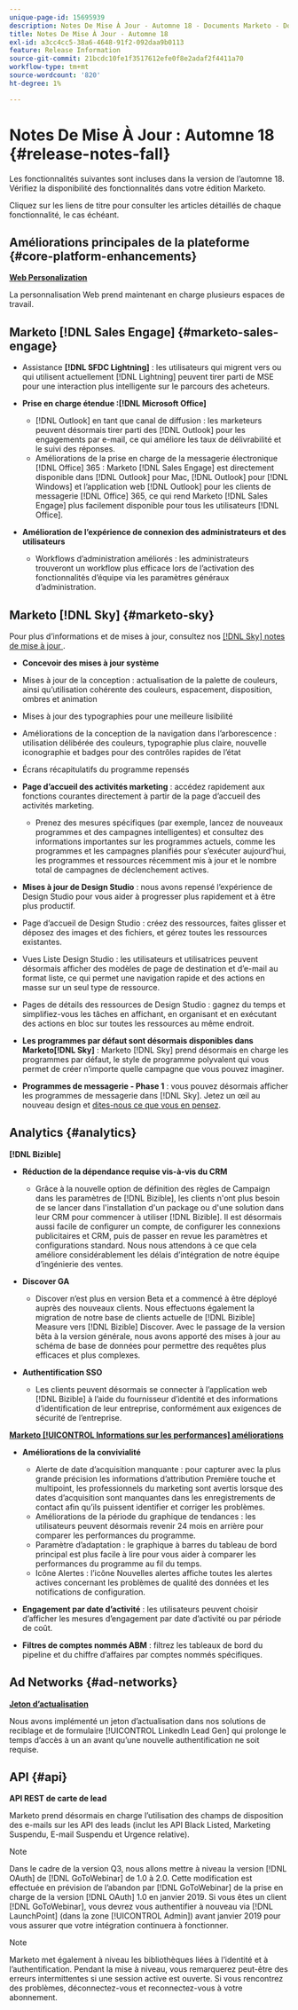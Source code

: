```yaml
---
unique-page-id: 15695939
description: Notes De Mise À Jour - Automne 18 - Documents Marketo - Documentation Du Produit
title: Notes De Mise À Jour - Automne 18
exl-id: a3cc4cc5-38a6-4648-91f2-092daa9b0113
feature: Release Information
source-git-commit: 21bcdc10fe1f3517612efe0f8e2adaf2f4411a70
workflow-type: tm+mt
source-wordcount: '820'
ht-degree: 1%

---
```


# Notes De Mise À Jour : Automne 18 {#release-notes-fall}

Les fonctionnalités suivantes sont incluses dans la version de l’automne 18. Vérifiez la disponibilité des fonctionnalités dans votre édition Marketo.

Cliquez sur les liens de titre pour consulter les articles détaillés de chaque fonctionnalité, le cas échéant.

## Améliorations principales de la plateforme {#core-platform-enhancements}

**[Web Personalization](/help/marketo/product-docs/web-personalization/getting-started/workspaces-in-web-personalization.md)**

La personnalisation Web prend maintenant en charge plusieurs espaces de travail.

## Marketo [!DNL Sales Engage] {#marketo-sales-engage}

* Assistance **[!DNL SFDC Lightning]** : les utilisateurs qui migrent vers ou qui utilisent actuellement [!DNL Lightning] peuvent tirer parti de MSE pour une interaction plus intelligente sur le parcours des acheteurs.

* **Prise en charge étendue :[!DNL Microsoft Office]**

   * [!DNL Outlook] en tant que canal de diffusion : les marketeurs peuvent désormais tirer parti des [!DNL Outlook] pour les engagements par e-mail, ce qui améliore les taux de délivrabilité et le suivi des réponses.
   * Améliorations de la prise en charge de la messagerie électronique [!DNL Office] 365 : Marketo [!DNL Sales Engage] est directement disponible dans [!DNL Outlook] pour Mac, [!DNL Outlook] pour [!DNL Windows] et l’application web [!DNL Outlook] pour les clients de messagerie [!DNL Office] 365, ce qui rend Marketo [!DNL Sales Engage] plus facilement disponible pour tous les utilisateurs [!DNL Office].

* **Amélioration de l’expérience de connexion des administrateurs et des utilisateurs**

   * Workflows d’administration améliorés : les administrateurs trouveront un workflow plus efficace lors de l’activation des fonctionnalités d’équipe via les paramètres généraux d’administration.

## Marketo [!DNL Sky] {#marketo-sky}

Pour plus d’informations et de mises à jour, consultez nos [[!DNL Sky]  notes de mise à jour ](https://help.marketo.com).

* **Concevoir des mises à jour système**

* Mises à jour de la conception : actualisation de la palette de couleurs, ainsi qu’utilisation cohérente des couleurs, espacement, disposition, ombres et animation
* Mises à jour des typographies pour une meilleure lisibilité
* Améliorations de la conception de la navigation dans l’arborescence : utilisation délibérée des couleurs, typographie plus claire, nouvelle iconographie et badges pour des contrôles rapides de l’état
* Écrans récapitulatifs du programme repensés

* **Page d’accueil des activités marketing** : accédez rapidement aux fonctions courantes directement à partir de la page d’accueil des activités marketing.

   * Prenez des mesures spécifiques (par exemple, lancez de nouveaux programmes et des campagnes intelligentes) et consultez des informations importantes sur les programmes actuels, comme les programmes et les campagnes planifiés pour s’exécuter aujourd’hui, les programmes et ressources récemment mis à jour et le nombre total de campagnes de déclenchement actives.

* **Mises à jour de Design Studio** : nous avons repensé l’expérience de Design Studio pour vous aider à progresser plus rapidement et à être plus productif.
* Page d’accueil de Design Studio : créez des ressources, faites glisser et déposez des images et des fichiers, et gérez toutes les ressources existantes.
* Vues Liste Design Studio : les utilisateurs et utilisatrices peuvent désormais afficher des modèles de page de destination et d’e-mail au format liste, ce qui permet une navigation rapide et des actions en masse sur un seul type de ressource.
* Pages de détails des ressources de Design Studio : gagnez du temps et simplifiez-vous les tâches en affichant, en organisant et en exécutant des actions en bloc sur toutes les ressources au même endroit.
* **Les programmes par défaut sont désormais disponibles dans Marketo[!DNL Sky]** : Marketo [!DNL Sky] prend désormais en charge les programmes par défaut, le style de programme polyvalent qui vous permet de créer n’importe quelle campagne que vous pouvez imaginer.
* **Programmes de messagerie - Phase 1** : vous pouvez désormais afficher les programmes de messagerie dans [!DNL Sky]. Jetez un œil au nouveau design et [dites-nous ce que vous en pensez](https://go.marketo.com/NextGenUX---USA---Apr-2018-fcp_Landing-Page-Feedback.html).

## Analytics {#analytics}

**[!DNL Bizible]**

* **Réduction de la dépendance requise vis-à-vis du CRM**

   * Grâce à la nouvelle option de définition des règles de Campaign dans les paramètres de [!DNL Bizible], les clients n&#39;ont plus besoin de se lancer dans l&#39;installation d&#39;un package ou d&#39;une solution dans leur CRM pour commencer à utiliser [!DNL Bizible]. Il est désormais aussi facile de configurer un compte, de configurer les connexions publicitaires et CRM, puis de passer en revue les paramètres et configurations standard. Nous nous attendons à ce que cela améliore considérablement les délais d’intégration de notre équipe d’ingénierie des ventes.

* **Discover GA**

   * Discover n’est plus en version Beta et a commencé à être déployé auprès des nouveaux clients. Nous effectuons également la migration de notre base de clients actuelle de [!DNL Bizible] Measure vers [!DNL Bizible] Discover. Avec le passage de la version bêta à la version générale, nous avons apporté des mises à jour au schéma de base de données pour permettre des requêtes plus efficaces et plus complexes.

* **Authentification SSO**

   * Les clients peuvent désormais se connecter à l’application web [!DNL Bizible] à l’aide du fournisseur d’identité et des informations d’identification de leur entreprise, conformément aux exigences de sécurité de l’entreprise.

**[Marketo [!UICONTROL Informations sur les performances] améliorations](/help/marketo/product-docs/reporting/performance-insights/performance-insights-overview.md)**

* **Améliorations de la convivialité**

   * Alerte de date d’acquisition manquante : pour capturer avec la plus grande précision les informations d’attribution Première touche et multipoint, les professionnels du marketing sont avertis lorsque des dates d’acquisition sont manquantes dans les enregistrements de contact afin qu’ils puissent identifier et corriger les problèmes.
   * Améliorations de la période du graphique de tendances : les utilisateurs peuvent désormais revenir 24 mois en arrière pour comparer les performances du programme.
   * Paramètre d’adaptation : le graphique à barres du tableau de bord principal est plus facile à lire pour vous aider à comparer les performances du programme au fil du temps.
   * Icône Alertes : l’icône Nouvelles alertes affiche toutes les alertes actives concernant les problèmes de qualité des données et les notifications de configuration.

* **Engagement par date d’activité** : les utilisateurs peuvent choisir d’afficher les mesures d’engagement par date d’activité ou par période de coût.
* **Filtres de comptes nommés ABM** : filtrez les tableaux de bord du pipeline et du chiffre d’affaires par comptes nommés spécifiques.

## Ad Networks {#ad-networks}

**[Jeton d’actualisation](/help/marketo/product-docs/demand-generation/social/social-functions/set-up-linkedin-lead-gen-forms.md)**

Nous avons implémenté un jeton d’actualisation dans nos solutions de reciblage et de formulaire [!UICONTROL LinkedIn Lead Gen] qui prolonge le temps d’accès à un an avant qu’une nouvelle authentification ne soit requise.

## API {#api}

**API REST de carte de lead**

Marketo prend désormais en charge l’utilisation des champs de disposition des e-mails sur les API des leads (inclut les API Black Listed, Marketing Suspendu, E-mail Suspendu et Urgence relative).

>[!NOTE]
>
>Dans le cadre de la version Q3, nous allons mettre à niveau la version [!DNL OAuth] de [!DNL GoToWebinar] de 1.0 à 2.0. Cette modification est effectuée en prévision de l’abandon par [!DNL GoToWebinar] de la prise en charge de la version [!DNL OAuth] 1.0 en janvier 2019. Si vous êtes un client [!DNL GoToWebinar], vous devrez vous authentifier à nouveau via [!DNL LaunchPoint] (dans la zone [!UICONTROL Admin]) avant janvier 2019 pour vous assurer que votre intégration continuera à fonctionner.

>[!NOTE]
>
>Marketo met également à niveau les bibliothèques liées à l’identité et à l’authentification. Pendant la mise à niveau, vous remarquerez peut-être des erreurs intermittentes si une session active est ouverte. Si vous rencontrez des problèmes, déconnectez-vous et reconnectez-vous à votre abonnement.
